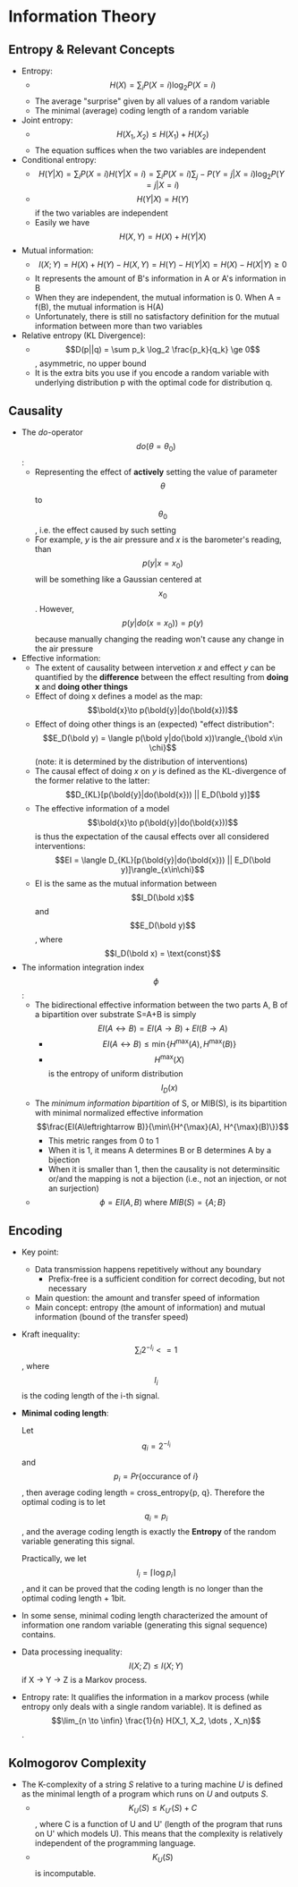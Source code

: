# Information Theory

## Entropy & Relevant Concepts

- Entropy:
  - $$H(X) = \sum_i P(X = i)\log_2 P(X = i)$$
  - The average "surprise" given by all values of a random variable
  - The minimal (average) coding length of a random variable
- Joint entropy:
  - $$H(X_1, X_2) \le H(X_1) + H(X_2)$$
  - The equation suffices when the two variables are independent
- Conditional entropy:
  - $$H(Y|X) = \sum_{i} P(X = i) H(Y|X = i) = \sum_{i}P(X = i) \sum_{j} -P(Y = j|X = i)\log_2 P(Y = j|X = i)$$
  - $$H(Y|X) = H(Y)$$ if the two variables are independent
  - Easily we have $$H(X,Y) = H(X) + H(Y|X)$$
- Mutual information:
  - $$ I(X;Y) = H(X) + H(Y) - H(X,Y) = H(Y) - H(Y|X) = H(X) - H(X|Y)\ge 0$$
  - It represents the amount of B's information in A or A's information in B
  - When they are independent, the mutual information is 0. When A = f(B), the mutual information is H(A)
  - Unfortunately, there is still no satisfactory definition for the mutual information between more than two variables
- Relative entropy (KL Divergence):
  - $$D(p||q) = \sum p_k \log_2 \frac{p_k}{q_k} \ge 0$$, asymmetric, no upper bound
  - It is the extra bits you use if you encode a random variable with underlying distribution p with the optimal code for distribution q.



## Causality

- The *do*-operator $$do(\theta = \theta_0)$$:
  - Representing the effect of **actively** setting the value of parameter $$\theta$$ to $$\theta_0$$, i.e. the effect caused by such setting
  - For example, *y* is the air pressure and *x* is the barometer's reading, than $$p(y|x = x_0)$$ will be something like a Gaussian centered at $$x_0$$. However, $$p(y|do(x = x_0)) = p(y)$$ because manually changing the reading won't cause any change in the air pressure
- Effective information:
  - The extent of causality between intervetion *x* and effect *y* can be quantified by the **difference** between the effect resulting from **doing x** and **doing other things**
  - Effect of doing x defines a model as the map: $$\bold{x}\to p(\bold{y}|do(\bold{x}))$$
  - Effect of doing other things is an (expected) "effect distribution": $$E_D(\bold y) = \langle p(\bold y|do(\bold x))\rangle_{\bold x\in \chi}$$ (note: it is determined by the distribution of interventions)
  - The causal effect of doing *x* on *y* is defined as the KL-divergence of the former relative to the latter: $$D_{KL}[p(\bold{y}|do(\bold{x})) || E_D(\bold y)]$$
  - The effective information of a model $$\bold{x}\to p(\bold{y}|do(\bold{x}))$$ is thus the expectation of the causal effects over all considered interventions: $$EI = \langle D_{KL}[p(\bold{y}|do(\bold{x})) || E_D(\bold y)]\rangle_{x\in\chi}$$
  - EI is the same as the mutual information between $$I_D(\bold x)$$ and $$E_D(\bold y)$$, where $$I_D(\bold x) = \text{const}$$
- The information integration index $$\phi$$:
  - The bidirectional effective information between the two parts A, B of a bipartition over substrate S=A+B is simply $$EI(A\leftrightarrow B) = EI(A\to B) + EI(B\to A)$$
    - $$EI(A\leftrightarrow B) \le \min\{H^\max(A), H^\max(B)\}$$
    - $$H^{\max}(X)$$ is the entropy of uniform distribution $$I_D(x)$$
  - The *minimum information bipartition* of S, or MIB(S), is its bipartition with minimal normalized effective information $$\frac{EI(A\leftrightarrow B)}{\min\{H^{\max}(A), H^{\max}(B)\}}$$
    - This metric ranges from 0 to 1
    - When it is 1, it means A determines B or B determines A by a bijection
    - When it is smaller than 1, then the causality is not determinsitic or/and the mapping is not a bijection (i.e., not an injection, or not an surjection)
  - $$\phi = EI(A, B)\text{ where }MIB(S) = \{A;B\}$$



## Encoding

- Key point: 

  - Data transmission happens repetitively without any boundary
    - Prefix-free is a sufficient condition for correct decoding, but not necessary
  - Main question: the amount and transfer speed of information
  - Main concept: entropy (the amount of information) and mutual information (bound of the transfer speed)

- Kraft inequality: $$\sum_i 2^{-l_i} <= 1$$, where $$l_i$$ is the coding length of the i-th signal.

- **Minimal coding length**:

  Let $$q_i = 2^{-l_i}$$ and $$p_i = Pr\{\text{occurance of }i\}$$, then average coding length = cross_entropy{p, q}. Therefore the optimal coding is to let $$q_i = p_i$$, and the average coding length is exactly the **Entropy** of the random variable generating this signal.

  Practically, we let $$l_i = \lceil\log p_i\rceil$$, and it can be proved that the coding length is no longer than the optimal coding length + 1bit.

- In some sense, minimal coding length characterized the amount of information one random variable (generating this signal sequence) contains.

- Data processing inequality:  $$I(X;Z) \le I(X;Y)$$ if X -> Y -> Z is a Markov process.
- Entropy rate: It qualifies the information in a markov process (while entropy only deals with a single random variable). It is defined as $$\lim_{n \to \infin} \frac{1}{n} H(X_1, X_2, \dots , X_n)$$.



## Kolmogorov Complexity

- The K-complexity of a string *S* relative to a turing machine *U* is defined as the minimal length of a program which runs on *U* and outputs *S*.
  - $$K_U(S) \le K_{U'}(S) + C$$, where C is a function of U and U' (length of the program that runs on U' which models U). This means that the complexity is relatively independent of the programming language.
  - $$K_U(S)$$ is incomputable.

